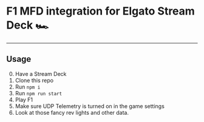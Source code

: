 # F1 MFD integration for Elgato Stream Deck 🏎️

---

## Usage

0. Have a Stream Deck
1. Clone this repo
2. Run `npm i`
3. Run `npm run start`
4. Play F1
5. Make sure UDP Telemetry is turned on in the game settings
6. Look at those fancy rev lights and other data.
